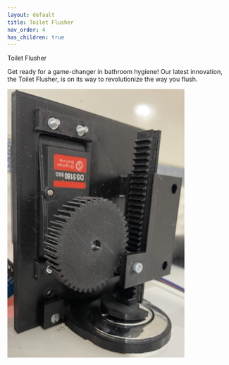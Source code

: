 ```yaml
---
layout: default
title: Toilet Flusher
nav_order: 4
has_children: true
---
```

Toilet Flusher

Get ready for a game-changer in bathroom hygiene! Our latest innovation, the Toilet Flusher, is on its way to revolutionize the way you flush.

![](/docs/toilet_flusher/images/toilet_flusher_small.jpg)